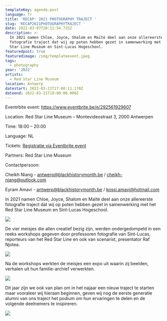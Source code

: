 ```yaml
---
templateKey: agenda-post
language: fr
title: 'RECAP: 2021 PHOTOGRAPHY TRAJECT '
slug: 'RECAP2021PHOTOGRAPHYTRAJECT '
date: 2022-03-07T20:11:54.725Z
description: >-
  In 2021 namen Chloe, Joyce, Shalom en Maïté deel aan onze allereerste
  fotografie traject dat wij op poten hebben gezet in samenwerking met het Red
  Star Line Museum en Sint-Lucas Hogeschool. 
featuredpost: true
featuredimage: /img/templateevent.jpeg
tags:
  - photography
year: '2022'
artists:
  - Red Star Line Museum
location: Antwerp
datestart: 2022-03-21T17:00:11.170Z
dateend: 2022-03-21T19:00:00.000Z
---
```

Eventrbite event: <https://www.eventbrite.be/e/292561929607>

Location: Red Star Line Museum – Montevideostraat 3, 2000 Antwerpen

Time: 18:00 – 20:00

Language: NL

Tickets: [Registratie via Eventbrite event](https://www.eventbrite.be/e/292561929607)

Partners: Red Star Line Museum

Contactpersoon:

Cheikh Niang - antwerp@blackhistorymonth.be / cheikh-niang@outlook.com 

Eyram Amavi - antwerp@blackhistorymonth.be / kossi.amavi@hotmail.com 

In 2021 namen Chloe, Joyce, Shalom en Maïté deel aan onze allereerste fotografie traject dat wij op poten hebben gezet in samenwerking met het Red Star Line Museum en Sint-Lucas Hogeschool. 

![](/img/picture-1.png)

De vier meisjes die allen creatief bezig zijn, werden ondergedompeld in een reeks workshops gegeven door professoren fotografie van Sint-Lucas, reporteurs van het Red Star Line en ook van scenarist, presentator Raf Njotea.

![](/img/picture-2.png)

Na de workshops werkten de meisjes een expo uit waarin zij beelden, verhalen uit hun familie-archief verwerkten. 

![](/img/picture-3.png)

Dit jaar zijn we ook van plan om in het najaar een nieuw traject te starten maar vooraleer wij hieraan beginnen, geven wij nog de eerste generatie alumni van ons traject het podium om hun ervaringen te delen en de volgende deelnemers te inspireren.

![](/img/picture-4.png)
